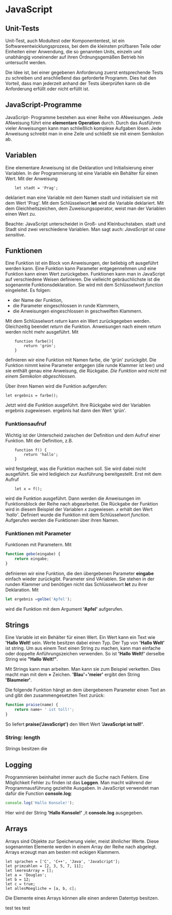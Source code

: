 # JavaScript
## Unit-Tests
Unit-Test, auch Modultest oder Komponententest, ist ein Softwareentwicklungsprozess, bei dem die kleinsten prüfbaren Teile oder Einheiten einer Anwendung, die so genannten Units, einzeln und unabhängig voneinender auf ihren Ordnungsgemäßen Betrieb hin untersucht werden.  

Die Idee ist, bei einer gegebenen Anforderung zuerst entsprechende Tests zu schreiben und anschließend das geforderte Programm. Dies hat den Vorteil, dass man jederzeit anhand der Tests überprüfen kann ob die Anforderung erfüllt oder nicht erfüllt ist.

## JavaScript-Programme
JavaScript- Programme bestehen aus einer Reihe von ANweisungen. Jede ANweisung führt eine **elementare Operation** durch. Durch das Ausführen vieler Anweisungen kann man schließlich komplexe Aufgaben lösen. Jede Anweisung schreibt man in eine Zeile und schließt sie mit einem Semikolon ab.


## Variablen

Eine elementare Anweisung ist die Deklaration und Initialisierung einer Variablen. In der Programmierung ist eine Variable ein Behälter für einen Wert. Mit der Anweisung  
```JS
    let stadt = 'Prag';
```
deklariert man eine Variable mit dem Namen stadt und initialisiert sie mit dem Wert 'Prag'. Mit dem Schlüsselwort **let** wird die Variable deklariert. Mit dem Gleichheitszeichen, dem Zuweisungsoperator, weist man der Variablen einen Wert zu. 

Beachte: JavaScript unterscheidet in Groß- und Kleinbuchstaben. stadt und Stadt sind zwei verschiedene Variablen. Man sagt auch: *JavaScript ist case sensitive*.

## Funktionen
Eine Funktion ist ein Block von Anweisungen, der beliebig oft ausgeführt werden kann. Eine Funktion kann Parameter entgegennehmen und eine Funktion kann einen Wert zurückgeben. Funktionen kann man in JavaScript auf verschiedene Weisen definieren. Die vielleicht gebräuchlichste ist die sogenannte Funktionsdeklaration. Sie wird mit dem Schlüsselwort *function* eingeleitet. Es folgen:
+ der Name der Funktion,
+ die Parameter eingeschlossen in runde Klammern,
+ die Anweisungen eingeschlossen in geschweiften Klammern.

Mit dem Schlüsselwort *return* kann ein Wert zurückgegeben werden. Gleichzeitig beendet *return* die Funktion. Anweisungen nach einem return werden nicht mehr ausgeführt. Mit
```JS
    function farbe(){
        return 'grün';
    }
```
definieren wir eine Funktion mit Namen farbe, die 'grün' zurückgibt. Die Funktion nimmt keine Parameter entgegen (die runde Klammer ist leer) und sie enthält genau eine Anweisung, die Rückgabe. *Die Funktion wird nicht mit einem Semikolon abgeschlossen.*

Über ihren Namen wird die Funktion aufgerufen:

    let ergebnis = farbe();
Jetzt wird die Funktion ausgeführt. Ihre Rückgabe wird der Variablen ergebnis zugewiesen. ergebnis hat dann den Wert 'grün'.
### Funktionsaufruf
Wichtig ist der Unterscheid zwischen der Definition und dem Aufruf einer Funktion. Mit der Definition, z.B.
```JS
    function f() {
        return 'hallo';
    }
```
wird festgelegt, was die Funktion machen soll. Sie wird dabei nicht ausgeführt. Sie wird ledigleich zur Ausführung bereitgestellt. Erst mit dem Aufruf 
```JS
    let x = f();
```
wird die Funktion ausgeführt. Dann werden die Anweisungen im Funktionsblock der Reihe nach abgearbeitet. Die Rückgabe der Funktion wird in diesem Beispiel der Variablen *x* zugewiesen. *x* erhält den Wert *'hallo'*. Definiert wurde die Funktion mit dem Schlüsselwort *function*. Aufgerufen werden die Funktionen über ihren Namen.

### Funktionen mit Parameter
Funktionen mit Parametern. Mit 
``` js
function gebe(eingabe) {
    return eingabe;
}
```
definieren wir eine Funktion, die den übergebenen Parameter **eingabe** einfach wieder zurückgibt. Parameter sind VAriablen. Sie stehen in der runden Klammer und benötigen nicht das Schlüsselwort **let** zu ihrer Deklaration. Mit
``` js
let ergebnis =gelbe('Apfel');
```
wird die Funktion mit dem Argument **'Apfel'** aufgerufen. 

## Strings
Eine Variable ist ein Behälter für einen Wert. Ein Wert kann ein Text wie **'Hallo Welt!** sein. Werte besitzen dabei einen Typ. Der Typ von **'Hallo Welt'** ist string. Um aus einem Text einen String zu machen, kann man einfache oder doppelte Anführungszeichen verwenden. So ist **'Hallo Welt!'** derselbe String wie **"Hallo Welt!"**.

Mit Strings kann man arbeiten. Man kann sie zum Beispiel verketten. Dies macht man mit dem **+** Zeichen. **'Blau'**+**'meier'** ergibt den String **'Blaumeier'**.

Die folgende Funktion hängt an dem übergebenem Parameter einen Text an und gibt den zusammengesetzten Text zurück:

```js
function praise(name) {
    return name+ ' ist toll!'; 
}
```
So liefert **praise('JavaScript')** den Wert Wert **'JavaScript ist toll!'**.

### String: length
Strings besitzen die 

## Logging
Programmieren beinhaltet immer auch die Suche nach Fehlern. Eine Möglichkeit Fehler zu finden ist das **Loggen**. Man macht während der Programmausführung geziehlte Ausgaben. In JavaScript verwendet man dafür die Function **console.log**:

```js
console.log('Hallo Konsole!');
```
Hier wird der String **'Hallo Konsole!'** ,it **console.log** ausgegeben.

## Arrays
Arrays sind Objekte zur Speicherung vieler, meist ähnlicher Werte. Diese sogenannten Elemente werden in einem Array der Reihe nach abgelegt. Arrays erzeugt man am besten mit eckigen Klammern.

```JS
let sprachen = ['C', 'C++', 'Java', 'JavaScript'];
let primzahlen = [2, 3, 5, 7, 11];
let leeresArray = [];
let a = 'Douglas';
let b = 12;
let c = true;
let allesMoegliche = [a, b, c];
```
Die Elemente eines Arrays können alle einen anderen Datentyp besitzen.

test tes test